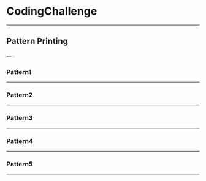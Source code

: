 # CodingChallenge
---
## Pattern Printing
--
### Pattern1

---
### Pattern2

---
### Pattern3

---
### Pattern4

---
### Pattern5

---
